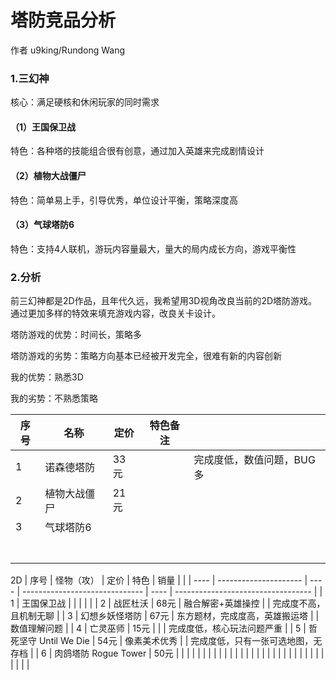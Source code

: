 # 塔防竞品分析

作者 u9king/Rundong Wang

### 1.三幻神

核心：满足硬核和休闲玩家的同时需求

#### （1）王国保卫战

特色：各种塔的技能组合很有创意，通过加入英雄来完成剧情设计

#### （2）植物大战僵尸

特色：简单易上手，引导优秀，单位设计平衡，策略深度高

#### （3）气球塔防6

特色：支持4人联机，游玩内容量最大，量大的局内成长方向，游戏平衡性

### 2.分析

前三幻神都是2D作品，且年代久远，我希望用3D视角改良当前的2D塔防游戏。通过更加多样的特效来填充游戏内容，改良关卡设计。

塔防游戏的优势：时间长，策略多

塔防游戏的劣势：策略方向基本已经被开发完全，很难有新的内容创新

我的优势：熟悉3D

我的劣势：不熟悉策略







| 序号 | 名称         | 定价 | 特色备注 |                           |
| ---- | ------------ | ---- | -------- | ------------------------- |
| 1    | 诺森德塔防   | 33元 |          | 完成度低，数值问题，BUG多 |
| 2    | 植物大战僵尸 | 21元 |          |                           |
| 3    | 气球塔防6    |      |          |                           |
|      |              |      |          |                           |
|      |              |      |          |                           |
|      |              |      |          |                           |
|      |              |      |          |                           |
|      |              |      |          |                           |
|      |              |      |          |                           |
|      |              |      |          |                           |



2D
| 序号 | 怪物（攻）            | 定价 | 特色                           | 销量 |                                    |
| ---- | --------------------- | ---- | ------------------------------ | ---- | ---------------------------------- |
| 1    | 王国保卫战            |      |                                |      |                                    |
| 2    | 战匠杜沃              | 68元 | 融合解密+英雄操控              |      | 完成度不高，且机制无聊             |
| 3    | 幻想乡妖怪塔防        | 67元 | 东方题材，完成度高，英雄搬运塔 |      | 数值理解问题                       |
| 4    | 亡灵巫师              | 15元 |                                |      | 完成度低，核心玩法问题严重         |
| 5    | 哲死坚守 Until We Die | 54元 | 像素美术优秀                   |      | 完成度低，只有一张可选地图，无存档 |
| 6    | 肉鸽塔防 Rogue Tower  | 50元 |                                |      |                                    |
|      |                       |      |                                |      |                                    |
|      |                       |      |                                |      |                                    |
|      |                       |      |                                |      |                                    |
|      |                       |      |                                |      |                                    |




